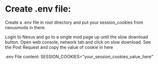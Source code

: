 # Create .env file:

Create a .env file in root directory and put your session_cookies from nexusmods in there.

Login to Nexus and go to a single mod page up until the slow download button. Open web console, network tab and click on slow download. See the Post Request and copy the value of cookie in here

.env File content:
SESSION_COOKIES="your_session_cookies_value_here"